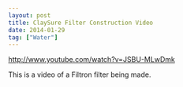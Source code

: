 ```yaml
---
layout: post
title: ClaySure Filter Construction Video
date: 2014-01-29
tag: ["Water"]
---
```


http://www.youtube.com/watch?v=JSBU-MLwDmk  

This is a video of a Filtron filter being made.